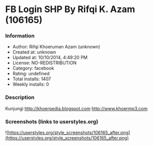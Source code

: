 # FB Login SHP By Rifqi K. Azam (106165)

### Information
- Author: Rifqi Khoeruman Azam (unknown)
- Created at: unknown
- Updated at: 10/10/2014, 4:49:20 PM
- License: NO-REDISTRIBUTION
- Category: facebook
- Rating: undefined
- Total installs: 1407
- Weekly installs: 0


### Description
Kunjungi
http://khoerpedia.blogspot.com
http://www.khoermp3.com


### Screenshots (links to userstyles.org)
![https://userstyles.org/style_screenshots/106165_after.png](https://userstyles.org/style_screenshots/106165_after.png)


